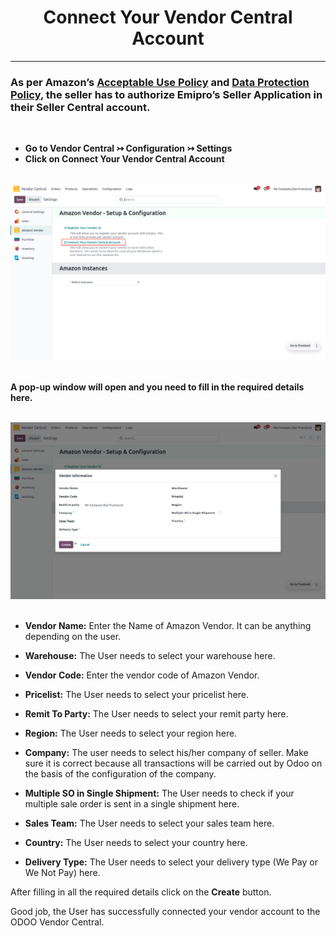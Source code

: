 <h1 align="center"><strong>  Connect Your Vendor Central Account </strong></h1>

<hr>

<h3> As per Amazon’s <a href="https://docs.developer.amazonservices.com/en_US/dev_guide/DG_AcceptableUsePolicy.html">Acceptable Use Policy</a> and <a href="https://docs.developer.amazonservices.com/en_US/dev_guide/DG_DataProtectionPolicy.html">Data Protection Policy</a>, the seller has to authorize Emipro’s Seller Application in their Seller Central account. </h3>

<br/>

* **Go to Vendor Central ↣ Configuration ↣ Settings**
* **Click on Connect Your Vendor Central Account**

<br/>

<div align="center">
  <img src="./images/VC-4.png" alt="">
</div>

<br/>

**A pop-up window will open and you need to fill in the required details here.**

<br/>

<div align="center">
  <img src="./images/VC-5.png" alt="">
</div>

<br/>

* **Vendor Name:** Enter the Name of Amazon Vendor. It can be anything depending on the user.

* **Warehouse:** The User needs to select your warehouse here.

* **Vendor Code:** Enter the vendor code of Amazon Vendor.

* **Pricelist:** The User needs to select your pricelist here.

* **Remit To Party:** The User needs to select your remit party here.

* **Region:** The User needs to select your region here.

* **Company:** The user needs to select his/her company of seller. Make sure it is correct because all transactions will be carried out by Odoo on the basis of the configuration of the company.

* **Multiple SO in Single Shipment:** The User needs to check if your multiple sale order is sent in a single shipment here.

* **Sales Team:** The User needs to select your sales team here.

* **Country:** The User needs to select your country here.

* **Delivery Type:** The User needs to select your delivery type (We Pay or We Not Pay) here.

After filling in all the required details click on the **Create** button.

Good job, the User has successfully connected your vendor account to the ODOO Vendor Central.